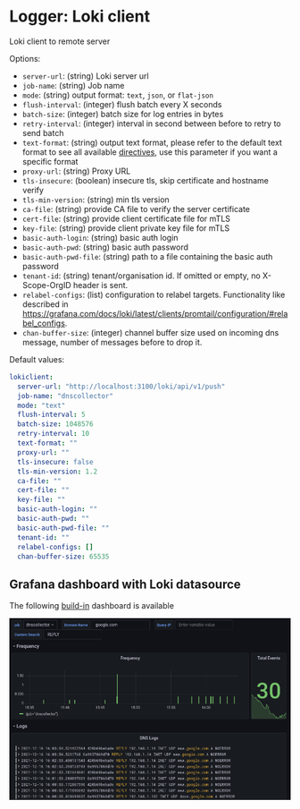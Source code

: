 # Logger: Loki client

Loki client to remote server

Options:

- `server-url`: (string) Loki server url
- `job-name`: (string) Job name
- `mode`: (string) output format: `text`, `json`, or `flat-json`
- `flush-interval`: (integer) flush batch every X seconds
- `batch-size`: (integer) batch size for log entries in bytes
- `retry-interval`: (integer) interval in second between before to retry to send batch
- `text-format`: (string) output text format, please refer to the default text format to see all available [directives](../configuration.md#custom-text-format), use this parameter if you want a specific format
- `proxy-url`: (string) Proxy URL
- `tls-insecure`: (boolean) insecure  tls, skip certificate and hostname verify
- `tls-min-version`: (string) min tls version
- `ca-file`: (string) provide CA file to verify the server certificate
- `cert-file`: (string) provide client certificate file for mTLS
- `key-file`: (string) provide client private key file for mTLS
- `basic-auth-login`: (string) basic auth login
- `basic-auth-pwd`: (string) basic auth password
- `basic-auth-pwd-file`: (string) path to a file containing the basic auth password
- `tenant-id`: (string) tenant/organisation id. If omitted or empty, no X-Scope-OrgID header is sent.
- `relabel-configs`: (list) configuration to relabel targets. Functionality like described in <https://grafana.com/docs/loki/latest/clients/promtail/configuration/#relabel_configs>.
- `chan-buffer-size`: (integer) channel buffer size used on incoming dns message, number of messages before to drop it.

Default values:

```yaml
lokiclient:
  server-url: "http://localhost:3100/loki/api/v1/push"
  job-name: "dnscollector"
  mode: "text"
  flush-interval: 5
  batch-size: 1048576
  retry-interval: 10
  text-format: ""
  proxy-url: ""
  tls-insecure: false
  tls-min-version: 1.2
  ca-file: ""
  cert-file: ""
  key-file: ""
  basic-auth-login: ""
  basic-auth-pwd: ""
  basic-auth-pwd-file: ""
  tenant-id: ""
  relabel-configs: []
  chan-buffer-size: 65535
```

## Grafana dashboard with Loki datasource

The following [build-in](https://grafana.com/grafana/dashboards/15415) dashboard is available

<p align="center">
  <img src="../_images/dashboard_loki.png" alt="dnscollector"/>
</p>
